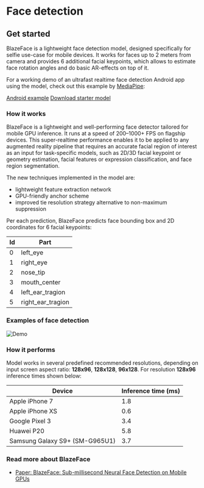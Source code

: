 # Face detection

## Get started

BlazeFace is a lightweight face detection model, designed specifically for
selfie use-case for mobile devices. It works for faces up to 2 meters from
camera and provides 6 additional facial keypoints, which allows to estimate face
rotation angles and do basic AR-effects on top of it.

For a working demo of an ultrafast realtime face detection Android app using the
model, check out this example by
[MediaPipe](https://mediapipe.readthedocs.io/en/latest/):

<a class="button button-primary" href="https://github.com/google/mediapipe/blob/master/mediapipe/docs/face_detection_mobile_gpu.md">Android
example</a>
<a class="button button-primary" href="https://github.com/google/mediapipe/raw/master/mediapipe/models/face_detection_front.tflite">Download
starter model</a>

### How it works

BlazeFace is a lightweight and well-performing face detector tailored for mobile
GPU inference. It runs at a speed of 200–1000+ FPS on flagship devices. This
super-realtime performance enables it to be applied to any augmented reality
pipeline that requires an accurate facial region of interest as an input for
task-specific models, such as 2D/3D facial keypoint or geometry estimation,
facial features or expression classification, and face region segmentation.

The new techniques implemented in the model are:

*   lightweight feature extraction network
*   GPU-friendly anchor scheme
*   improved tie resolution strategy alternative to non-maximum suppression

Per each prediction, BlazeFace predicts face bounding box and 2D coordinates for
6 facial keypoints:

Id  | Part
--- | -----------------
0   | left_eye
1   | right_eye
2   | nose_tip
3   | mouth_center
4   | left_ear_tragion
5   | right_ear_tragion

### Examples of face detection

![Demo](https://storage.googleapis.com/download.tensorflow.org/models/tflite/face_detection/demo.gif)

### How it performs

Model works in several predefined recommended resolutions, depending on input
screen aspect ratio: **128x96**, **128x128**, **96x128**. For resolution
**128x96** inference times shown below:

Device                         | Inference time (ms)
------------------------------ | -------------------
Apple iPhone 7                 | 1.8
Apple iPhone XS                | 0.6
Google Pixel 3                 | 3.4
Huawei P20                     | 5.8
Samsung Galaxy S9+ (SM-G965U1) | 3.7

### Read more about BlazeFace

*   [Paper: BlazeFace: Sub-millisecond Neural Face Detection on Mobile GPUs](https://sites.google.com/corp/view/perception-cv4arvr/blazeface)
